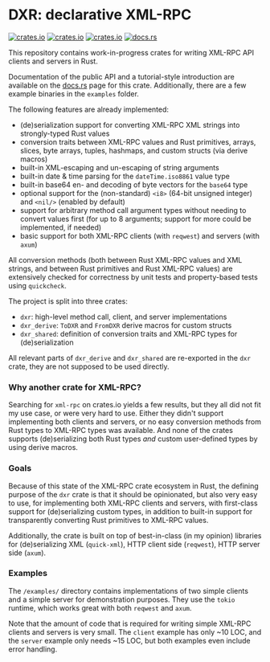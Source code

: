 # DXR: declarative XML-RPC

[![crates.io](https://img.shields.io/crates/v/dxr.svg)](https://crates.io/crates/dxr/)
[![crates.io](https://img.shields.io/crates/d/dxr.svg)](https://crates.io/crates/dxr/)
[![crates.io](https://img.shields.io/crates/l/dxr.svg)](https://crates.io/crates/dxr/)
[![docs.rs](https://docs.rs/dxr/badge.svg)](https://docs.rs/dxr/)

This repository contains work-in-progress crates for writing XML-RPC API clients and
servers in Rust.

Documentation of the public API and a tutorial-style introduction are available on
the [docs.rs](https://docs.rs/dxr/) page for this crate. Additionally, there are a few
example binaries in the `examples` folder.

The following features are already implemented:

- (de)serialization support for converting XML-RPC XML strings into strongly-typed Rust values
- conversion traits between XML-RPC values and Rust primitives, arrays, slices, byte arrays,
  tuples, hashmaps, and custom structs (via derive macros)
- built-in XML-escaping and un-escaping of string arguments
- built-in date & time parsing for the `dateTime.iso8861` value type
- built-in base64 en- and decoding of byte vectors for the `base64` type
- optional support for the (non-standard) `<i8>` (64-bit unsigned integer) and `<nil/>`
  (enabled by default)
- support for arbitrary method call argument types without needing to convert values
  first (for up to 8 arguments; support for more could be implemented, if needed)
- basic support for both XML-RPC clients (with `reqwest`) and servers (with `axum`)

All conversion methods (both between Rust XML-RPC values and XML strings, and between
Rust primitives and Rust XML-RPC values) are extensively checked for correctness by unit
tests and property-based tests using `quickcheck`.

The project is split into three crates:

- `dxr`: high-level method call, client, and server implementations
- `dxr_derive`: `ToDXR` and `FromDXR` derive macros for custom structs
- `dxr_shared`: definition of conversion traits and XML-RPC types for (de)serialization  

All relevant parts of `dxr_derive` and `dxr_shared` are re-exported in the `dxr` crate,
they are not supposed to be used directly.

### Why another crate for XML-RPC?

Searching for `xml-rpc` on crates.io yields a few results, but they all did not fit my
use case, or were very hard to use. Either they didn't support implementing both clients
and servers, or no easy conversion methods from Rust types to XML-RPC types was available.
And none of the crates supports (de)serializing both Rust types *and* custom user-defined
types by using derive macros.

### Goals

Because of this state of the XML-RPC crate ecosystem in Rust, the defining purpose of the
`dxr` crate is that it should be opinionated, but also very easy to use, for implementing
both XML-RPC clients and servers, with first-class support for (de)serializing custom
types, in addition to built-in support for transparently converting Rust primitives to
XML-RPC values.

Additionally, the crate is built on top of best-in-class (in my opinion) libraries for
(de)serializing XML (`quick-xml`), HTTP client side (`reqwest`), HTTP server side
(`axum`).

### Examples

The `/examples/` directory contains implementations of two simple clients and a simple
server for demonstration purposes. They use the `tokio` runtime, which works great with
both `reqwest` and `axum`.

Note that the amount of code that is required for writing simple XML-RPC clients and
servers is very small. The `client` example has only ~10 LOC, and the `server` example
only needs ~15 LOC, but both examples even include error handling.
